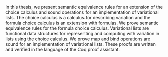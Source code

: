 In this thesis, we present semantic equivalence rules for an extension of the
choice calculus and sound operations for an implementation of variational
lists. The choice calculus is a calculus for describing variation and the
formula choice calculus is an extension with formulas. We prove semantic
equivalence rules for the formula choice calculus. Variational lists are
functional data structures for representing and computing with variation in
lists using the choice calculus. We prove map and bind operations are sound for
an implementation of variational lists. These proofs are written and verified
in the language of the Coq proof assistant.
